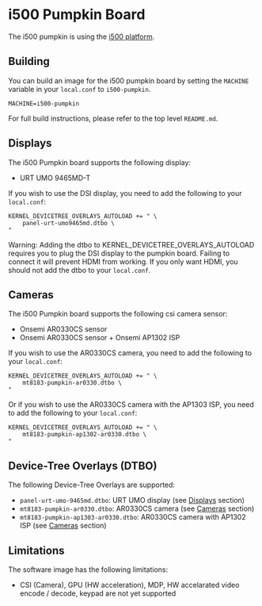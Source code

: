 # i500 Pumpkin Board

The i500 pumpkin is using the [i500 platform](../platforms/i500.md).

## Building

You can build an image for the i500 pumpkin board by setting the
`MACHINE` variable in your `local.conf` to `i500-pumpkin`.

	MACHINE=i500-pumpkin

For full build instructions, please refer to the top level `README.md`.

## Displays

The i500 Pumpkin board supports the following display:
* URT UMO 9465MD-T

If you wish to use the DSI display, you need to add the following to your
`local.conf`:

	KERNEL_DEVICETREE_OVERLAYS_AUTOLOAD += " \
		panel-urt-umo9465md.dtbo \
	"

Warning: Adding the dtbo to KERNEL_DEVICETREE_OVERLAYS_AUTOLOAD requires you to
plug the DSI display to the pumpkin board. Failing to connect it will
prevent HDMI from working. If you only want HDMI, you should not add the dtbo
to your `local.conf`.

## Cameras

The i500 Pumpkin board supports the following csi camera sensor:
* Onsemi AR0330CS sensor
* Onsemi AR0330CS sensor + Onsemi AP1302 ISP

If you wish to use the AR0330CS camera, you need to add the following to your
`local.conf`:

	KERNEL_DEVICETREE_OVERLAYS_AUTOLOAD += " \
		mt8183-pumpkin-ar0330.dtbo \
	"

Or if you wish to use the AR0330CS camera with the AP1303 ISP, you need to add
the following to your `local.conf`:

	KERNEL_DEVICETREE_OVERLAYS_AUTOLOAD += " \
		mt8183-pumpkin-ap1302-ar0330.dtbo \
	"

## Device-Tree Overlays (DTBO)

The following Device-Tree Overlays are supported:
* `panel-urt-umo-9465md.dtbo`: URT UMO display (see [Displays](#displays) section)
* `mt8183-pumpkin-ar0330.dtbo`: AR0330CS camera (see [Cameras](#cameras) section)
* `mt8183-pumpkin-ap1303-ar0330.dtbo`: AR0330CS camera with AP1302 ISP (see [Cameras](#cameras) section)

## Limitations

The software image has the following limitations:
* CSI (Camera), GPU (HW acceleration), MDP,
HW accelarated video encode / decode, keypad are not yet supported
